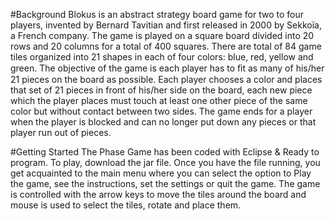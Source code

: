 #Background
Blokus is an abstract strategy board game for two to four players, invented by Bernard Tavitian and first released in 2000 by Sekkoïa, a French company. The game is played on a square board divided into 20 rows and 20 columns for a total of 400 squares. There are total of 84 game tiles organized into 21 shapes in each of four colors: blue, red, yellow and green. The objective of the game is each player has to ﬁt as many of his/her 21 pieces on the board as possible. Each player chooses a color and places that set of 21 pieces in front of his/her side on the board, each new piece which the player places must touch at least one other piece of the same color but without contact between two sides. The game ends for a player when the player is blocked and can no longer put down any pieces or that player run out of pieces. 

#Getting Started
The Phase Game has been coded with Eclipse & Ready to program. To play, download the jar file. Once you have the file running, you get acquainted to the main menu where you can select the option to Play the game, see the instructions, set the settings or quit the game. The game is controlled with the arrow keys to move the tiles around the board and mouse is used to select the tiles, rotate and place them. 
